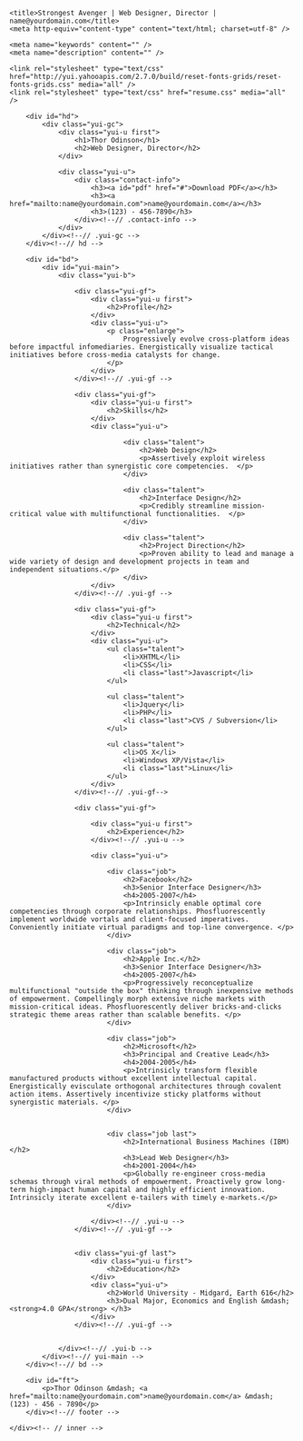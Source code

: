 <!DOCTYPE html>
<html lang="en">
<head>

	<title>Strongest Avenger | Web Designer, Director | name@yourdomain.com</title>
	<meta http-equiv="content-type" content="text/html; charset=utf-8" />

	<meta name="keywords" content="" />
	<meta name="description" content="" />

	<link rel="stylesheet" type="text/css" href="http://yui.yahooapis.com/2.7.0/build/reset-fonts-grids/reset-fonts-grids.css" media="all" /> 
	<link rel="stylesheet" type="text/css" href="resume.css" media="all" />

</head>
<body>

<div id="doc2" class="yui-t7">
	<div id="inner">
	
		<div id="hd">
			<div class="yui-gc">
				<div class="yui-u first">
					<h1>Thor Odinson</h1>
					<h2>Web Designer, Director</h2>
				</div>

				<div class="yui-u">
					<div class="contact-info">
						<h3><a id="pdf" href="#">Download PDF</a></h3>
						<h3><a href="mailto:name@yourdomain.com">name@yourdomain.com</a></h3>
						<h3>(123) - 456-7890</h3>
					</div><!--// .contact-info -->
				</div>
			</div><!--// .yui-gc -->
		</div><!--// hd -->

		<div id="bd">
			<div id="yui-main">
				<div class="yui-b">

					<div class="yui-gf">
						<div class="yui-u first">
							<h2>Profile</h2>
						</div>
						<div class="yui-u">
							<p class="enlarge">
								Progressively evolve cross-platform ideas before impactful infomediaries. Energistically visualize tactical initiatives before cross-media catalysts for change. 
							</p>
						</div>
					</div><!--// .yui-gf -->

					<div class="yui-gf">
						<div class="yui-u first">
							<h2>Skills</h2>
						</div>
						<div class="yui-u">

								<div class="talent">
									<h2>Web Design</h2>
									<p>Assertively exploit wireless initiatives rather than synergistic core competencies.	</p>
								</div>

								<div class="talent">
									<h2>Interface Design</h2>
									<p>Credibly streamline mission-critical value with multifunctional functionalities.	 </p>
								</div>

								<div class="talent">
									<h2>Project Direction</h2>
									<p>Proven ability to lead and manage a wide variety of design and development projects in team and independent situations.</p>
								</div>
						</div>
					</div><!--// .yui-gf -->

					<div class="yui-gf">
						<div class="yui-u first">
							<h2>Technical</h2>
						</div>
						<div class="yui-u">
							<ul class="talent">
								<li>XHTML</li>
								<li>CSS</li>
								<li class="last">Javascript</li>
							</ul>

							<ul class="talent">
								<li>Jquery</li>
								<li>PHP</li>
								<li class="last">CVS / Subversion</li>
							</ul>

							<ul class="talent">
								<li>OS X</li>
								<li>Windows XP/Vista</li>
								<li class="last">Linux</li>
							</ul>
						</div>
					</div><!--// .yui-gf-->

					<div class="yui-gf">
	
						<div class="yui-u first">
							<h2>Experience</h2>
						</div><!--// .yui-u -->

						<div class="yui-u">

							<div class="job">
								<h2>Facebook</h2>
								<h3>Senior Interface Designer</h3>
								<h4>2005-2007</h4>
								<p>Intrinsicly enable optimal core competencies through corporate relationships. Phosfluorescently implement worldwide vortals and client-focused imperatives. Conveniently initiate virtual paradigms and top-line convergence. </p>
							</div>

							<div class="job">
								<h2>Apple Inc.</h2>
								<h3>Senior Interface Designer</h3>
								<h4>2005-2007</h4>
								<p>Progressively reconceptualize multifunctional "outside the box" thinking through inexpensive methods of empowerment. Compellingly morph extensive niche markets with mission-critical ideas. Phosfluorescently deliver bricks-and-clicks strategic theme areas rather than scalable benefits. </p>
							</div>

							<div class="job">
								<h2>Microsoft</h2>
								<h3>Principal and Creative Lead</h3>
								<h4>2004-2005</h4>
								<p>Intrinsicly transform flexible manufactured products without excellent intellectual capital. Energistically evisculate orthogonal architectures through covalent action items. Assertively incentivize sticky platforms without synergistic materials. </p>
							</div>


							<div class="job last">
								<h2>International Business Machines (IBM)</h2>
								<h3>Lead Web Designer</h3>
								<h4>2001-2004</h4>
								<p>Globally re-engineer cross-media schemas through viral methods of empowerment. Proactively grow long-term high-impact human capital and highly efficient innovation. Intrinsicly iterate excellent e-tailers with timely e-markets.</p>
							</div>

						</div><!--// .yui-u -->
					</div><!--// .yui-gf -->


					<div class="yui-gf last">
						<div class="yui-u first">
							<h2>Education</h2>
						</div>
						<div class="yui-u">
							<h2>World University - Midgard, Earth 616</h2>
							<h3>Dual Major, Economics and English &mdash; <strong>4.0 GPA</strong> </h3>
						</div>
					</div><!--// .yui-gf -->


				</div><!--// .yui-b -->
			</div><!--// yui-main -->
		</div><!--// bd -->

		<div id="ft">
			<p>Thor Odinson &mdash; <a href="mailto:name@yourdomain.com">name@yourdomain.com</a> &mdash; (123) - 456 - 7890</p>
		</div><!--// footer -->

	</div><!-- // inner -->


</div><!--// doc -->


</body>
</html>

